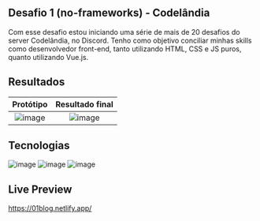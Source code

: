 ## Desafio 1 (no-frameworks) - Codelândia

Com esse desafio estou iniciando uma série de mais de 20 desafios do server Codelândia, no Discord.
Tenho como objetivo conciliar minhas skills como desenvolvedor front-end, tanto utilizando HTML, CSS e JS puros, quanto utilizando Vue.js.

## Resultados

Protótipo                  |  Resultado final
:-------------------------:|:-------------------------:
![image](https://i.imgur.com/f0a00Sa.png)  |  ![image](https://i.imgur.com/4XsmSnw.png)

## Tecnologias

![image](https://img.shields.io/badge/HTML5-E34F26?style=for-the-badge&logo=html5&logoColor=white) ![image](https://img.shields.io/badge/CSS3-1572B6?style=for-the-badge&logo=css3&logoColor=white) ![image](https://img.shields.io/badge/JavaScript-323330?style=for-the-badge&logo=javascript&logoColor=F7DF1E)

## Live Preview

https://01blog.netlify.app/
